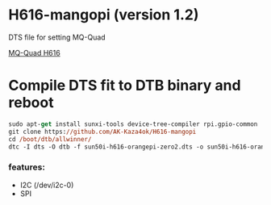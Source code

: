 # H616-mangopi (version 1.2)
DTS file for setting MQ-Quad

[MQ-Quad H616](https://mangopi.org/mqquad)
# Compile DTS fit to DTB binary and reboot

```ps
sudo apt-get install sunxi-tools device-tree-compiler rpi.gpio-common
git clone https://github.com/AK-Kaza4ok/H616-mangopi
cd /boot/dtb/allwinner/
dtc -I dts -O dtb -f sun50i-h616-orangepi-zero2.dts -o sun50i-h616-orangepi-zero2.dtb
```

### features:
* I2C (/dev/i2c-0)
* SPI

